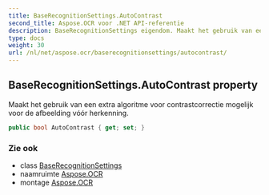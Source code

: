 ```yaml
---
title: BaseRecognitionSettings.AutoContrast
second_title: Aspose.OCR voor .NET API-referentie
description: BaseRecognitionSettings eigendom. Maakt het gebruik van een extra algoritme voor contrastcorrectie mogelijk voor de afbeelding vóór herkenning.
type: docs
weight: 30
url: /nl/net/aspose.ocr/baserecognitionsettings/autocontrast/
---
```

## BaseRecognitionSettings.AutoContrast property

Maakt het gebruik van een extra algoritme voor contrastcorrectie mogelijk voor de afbeelding vóór herkenning.

```csharp
public bool AutoContrast { get; set; }
```

### Zie ook

* class [BaseRecognitionSettings](../)
* naamruimte [Aspose.OCR](../../baserecognitionsettings/)
* montage [Aspose.OCR](../../../)


